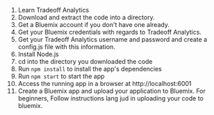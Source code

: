 1. Learn Tradeoff Analytics
2. Download and extract the code into a directory.
3. Get a Bluemix account if you don't have one already.
4. Get your Bluemix credentials with regards to Tradeoff Analytics.
5. Get your Tradeoff Analytics username and password and create a config.js file with this information.  
6. Install Node.js
7. cd into the directory you downloaded the code
8. Run `npm install` to install the app's dependencies
9. Run `npm start` to start the app
10. Access the running app in a browser at http://localhost:6001
11. Create a Bluemix app and upload your application to Bluemix. For beginners, Follow instructions lang jud in uploading your code to bluemix.
